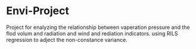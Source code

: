 # Envi-Project
Project for enalyzing the relationship between vaperation pressure and the flod volum and radiation and wind and rediation indicators. 
using RILS regression to adject the non-constance variance. 
